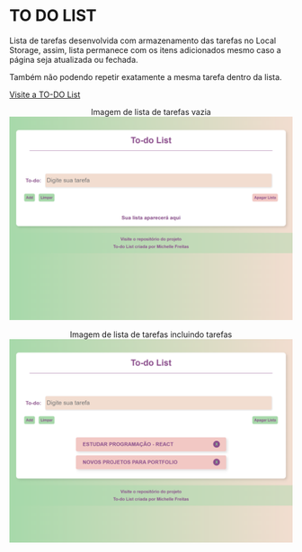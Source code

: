 # TO DO LIST

Lista de tarefas desenvolvida com armazenamento das tarefas no Local Storage, assim, lista permanece com os itens adicionados mesmo caso a página seja atualizada ou fechada.<br/>

Também não podendo repetir exatamente a mesma tarefa dentro da lista.<br/>

[Visite a TO-DO List](https://michelle-freitas.github.io/HMTL5-CSS3-JS/meus_projetos/todolist/index.html)

<p align="center">Imagem de lista de tarefas vazia
  <img alt="Imagem de lista de tarefas vazia" src="./public/todolist.png">
</p>

<p align="center">Imagem de lista de tarefas incluindo tarefas
  <img alt="Imagem de lista de tarefas incluindo tarefas" src="./public/list.png">
</p>
